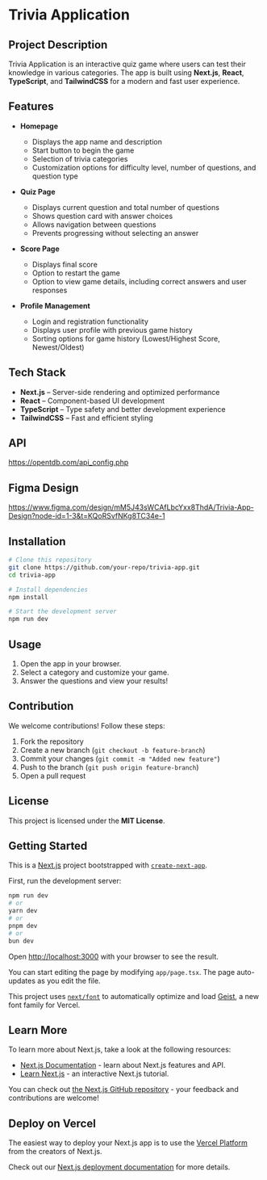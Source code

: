 # Trivia Application

## Project Description
Trivia Application is an interactive quiz game where users can test their knowledge in various categories. The app is built using **Next.js**, **React**, **TypeScript**, and **TailwindCSS** for a modern and fast user experience.

## Features
- **Homepage**
  - Displays the app name and description
  - Start button to begin the game
  - Selection of trivia categories
  - Customization options for difficulty level, number of questions, and question type

- **Quiz Page**
  - Displays current question and total number of questions
  - Shows question card with answer choices
  - Allows navigation between questions
  - Prevents progressing without selecting an answer

- **Score Page**
  - Displays final score
  - Option to restart the game
  - Option to view game details, including correct answers and user responses

- **Profile Management**
  - Login and registration functionality
  - Displays user profile with previous game history
  - Sorting options for game history (Lowest/Highest Score, Newest/Oldest)  

## Tech Stack
- **Next.js** – Server-side rendering and optimized performance
- **React** – Component-based UI development
- **TypeScript** – Type safety and better development experience
- **TailwindCSS** – Fast and efficient styling

## API

https://opentdb.com/api_config.php

## Figma Design 

https://www.figma.com/design/mM5J43sWCAfLbcYxx8ThdA/Trivia-App-Design?node-id=1-3&t=KQoRSvfNKg8TC34e-1

## Installation
```sh
# Clone this repository
git clone https://github.com/your-repo/trivia-app.git
cd trivia-app

# Install dependencies
npm install

# Start the development server
npm run dev
```

## Usage
1. Open the app in your browser.
2. Select a category and customize your game.
3. Answer the questions and view your results!

## Contribution
We welcome contributions! Follow these steps:
1. Fork the repository
2. Create a new branch (`git checkout -b feature-branch`)
3. Commit your changes (`git commit -m "Added new feature"`)
4. Push to the branch (`git push origin feature-branch`)
5. Open a pull request

## License
This project is licensed under the **MIT License**.

## Getting Started

This is a [Next.js](https://nextjs.org) project bootstrapped with [`create-next-app`](https://nextjs.org/docs/app/api-reference/cli/create-next-app).

First, run the development server:

```bash
npm run dev
# or
yarn dev
# or
pnpm dev
# or
bun dev
```

Open [http://localhost:3000](http://localhost:3000) with your browser to see the result.

You can start editing the page by modifying `app/page.tsx`. The page auto-updates as you edit the file.

This project uses [`next/font`](https://nextjs.org/docs/app/building-your-application/optimizing/fonts) to automatically optimize and load [Geist](https://vercel.com/font), a new font family for Vercel.

## Learn More

To learn more about Next.js, take a look at the following resources:

- [Next.js Documentation](https://nextjs.org/docs) - learn about Next.js features and API.
- [Learn Next.js](https://nextjs.org/learn) - an interactive Next.js tutorial.

You can check out [the Next.js GitHub repository](https://github.com/vercel/next.js) - your feedback and contributions are welcome!

## Deploy on Vercel

The easiest way to deploy your Next.js app is to use the [Vercel Platform](https://vercel.com/new?utm_medium=default-template&filter=next.js&utm_source=create-next-app&utm_campaign=create-next-app-readme) from the creators of Next.js.

Check out our [Next.js deployment documentation](https://nextjs.org/docs/app/building-your-application/deploying) for more details.
